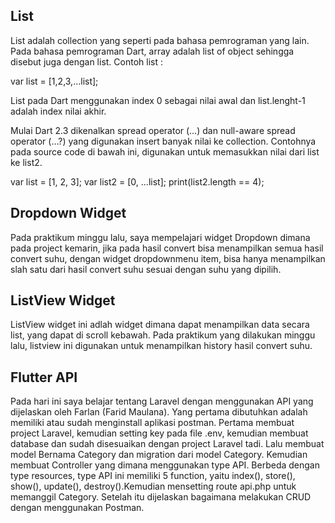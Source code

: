 ## List
List adalah collection yang seperti pada bahasa pemrograman yang lain. Pada bahasa pemrograman Dart, array adalah list of object sehingga disebut juga dengan list. 
Contoh list :

var list = [1,2,3,…list];

List pada Dart menggunakan index 0 sebagai nilai awal dan list.lenght-1 adalah index nilai akhir.

Mulai Dart 2.3 dikenalkan spread operator (…) dan null-aware spread operator (…?)
yang digunakan insert banyak nilai ke collection. Contohnya pada source code di bawah ini,
digunakan untuk memasukkan nilai dari list ke list2.

var list = [1, 2, 3];
var list2 = [0, ...list];
print(list2.length == 4);

## Dropdown Widget
Pada praktikum minggu lalu, saya mempelajari widget Dropdown dimana pada project kemarin, jika pada hasil convert bisa menampilkan semua hasil convert suhu, dengan widget dropdownmenu item, bisa hanya menampilkan slah satu dari hasil convert suhu sesuai dengan suhu yang dipilih. 

## ListView Widget
ListView widget ini adlah widget dimana dapat menampilkan data secara list, yang dapat di scroll kebawah. Pada praktikum yang dilakukan minggu lalu, listview ini digunakan untuk menampilkan history hasil convert suhu.

## Flutter API
Pada hari ini saya belajar tentang Laravel dengan menggunakan API yang dijelaskan oleh Farlan (Farid Maulana). Yang pertama dibutuhkan adalah memiliki atau sudah menginstall aplikasi postman. Pertama membuat project Laravel, kemudian setting key pada file .env, kemudian membuat database dan sudah disesuaikan dengan project Laravel tadi. Lalu membuat model Bernama Category dan migration dari model Category. Kemudian membuat Controller yang dimana menggunakan type API. Berbeda dengan type resources, type API ini memiliki 5 function, yaitu index(), store(), show(), update(), destroy().Kemudian mensetting route api.php untuk memanggil Category. Setelah itu dijelaskan bagaimana melakukan CRUD dengan menggunakan Postman.
